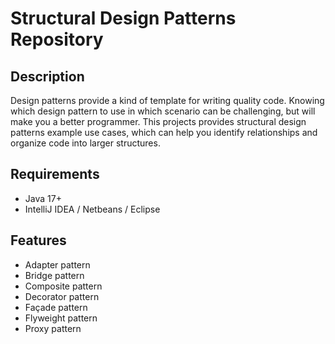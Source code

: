 # Structural Design Patterns Repository

## Description
Design patterns provide a kind of template for writing quality code. Knowing which design pattern to use in which scenario can be challenging, but will make you a better programmer. This projects provides structural design patterns example use cases, which can help you identify relationships and organize code into larger structures.

## Requirements
- Java 17+
- IntelliJ IDEA / Netbeans / Eclipse

## Features
- Adapter pattern
- Bridge pattern
- Composite pattern
- Decorator pattern
- Façade pattern
- Flyweight pattern
- Proxy pattern